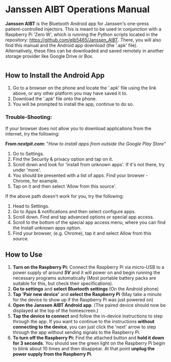 # Janssen AIBT Operations Manual

**Janssen AIBT** is the Bluetooth Android app for Janssen's one-press patient-controlled injectors. This is meant to be used in conjunction with a Raspberry Pi 'Zero W', which is running the Python scripts located in the repository: https://github.com/elb5465/Janssen_AIBT. There, you will also find this manual and the Android app download (the '.apk' file). Alternatively, these files can be downloaded and saved remotely in another storage provider like Google Drive or Box.


# 

## How to Install the Android App

1. Go to a browser on the phone and locate the '.apk' file using the link above, or any other platform you may have saved it to. 
2. Download the '.apk' file onto the phone.
3. You will be prompted to install the app, continue to do so.

### Trouble-Shooting:

If your browser does not allow you to download applications from the internet, try the following:

**From *nextpit.com*:** "*How to install apps from outside the Google Play Store*"
1. Go to Settings.
2. Find the Security & privacy option and tap on it.
3. Scroll down and look for 'install from unknown apps'. If it's not there, try under 'more'.
4. You should be presented with a list of apps. Find your browser - Chrome, for example.
5. Tap on it and then select 'Allow from this source'.

If the above path doesn't work for you, try the following:

1. Head to Settings.
2. Go to Apps & notifications and then select configure apps.
3. Scroll down. Find and tap advanced options or special app access.
4. Scroll to the bottom of the special app access menu, where you can find the Install unknown apps option.
5. Find your browser, (e.g. Chrome), tap it and select Allow from this source.



## How to Use

1. **Turn on the Raspberry Pi:**  Connect the Raspberry Pi via micro-USB to a  power supply of around ***5V*** and it will power on and begin running the necessary programs automatically (Most portable battery packs are suitable for this, but check their specifications).
2. **Go to settings** and **select Bluetooth settings** (On the Android phone)
3. **Tap 'Pair new device'** and **select the Raspberry Pi** 
(May take a minute for the device to show up if the Raspberry Pi was just powered on)
5. **Open the Janssen AIBT Android app**.
(The paired device should now be displayed at the top of the homescreen.)
6. **Tap the device to connect** and follow the in-device instructions to step through the app. 
If you want to continue to the instructions **without connecting to the device**, you can just click the 'next' arrow to step through the app without sending signals to the Raspberry Pi.
8. **To turn off the Raspberry Pi:** Find the attached button and **hold it down for 3 seconds**. You should see the green light on the Raspberry Pi begin to blink about 10 times and then disappear. At that point **unplug the power supply from the Raspberry Pi**.

